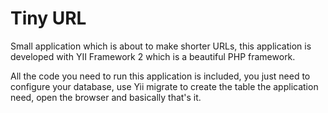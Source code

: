 Tiny URL
================================

Small application which is about to make shorter URLs, this application is developed with YII Framework 2 which is a beautiful PHP framework.

All the code you need to run this application is included, you just need to configure your database, use Yii migrate to create the table the application need, open the browser and basically that's it.